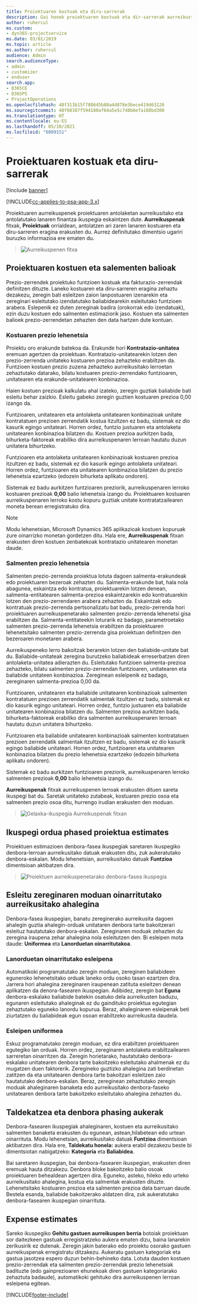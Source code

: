 ```yaml
---
title: Proiektuaren kostuak eta diru-sarrerak
description: Gai honek proiektuaren kostuak eta dir-sarrerak aurreikusteari buruzko informazioa eskaintzen du.
author: ruhercul
ms.custom:
- dyn365-projectservice
ms.date: 03/01/2019
ms.topic: article
ms.author: ruhercul
audience: Admin
search.audienceType:
- admin
- customizer
- enduser
search.app:
- D365CE
- D365PS
- ProjectOperations
ms.openlocfilehash: 48f313b15f788645b88a4d878e3bece419d63126
ms.sourcegitcommit: 40f68387f594180af64a5e5c748b6efa188bd300
ms.translationtype: HT
ms.contentlocale: eu-ES
ms.lasthandoff: 05/10/2021
ms.locfileid: "6009151"
---
```

# <a name="project-costs-and-revenue"></a>Proiektuaren kostuak eta diru-sarrerak

[!include [banner](../includes/psa-now-project-operations.md)]

[!INCLUDE[cc-applies-to-psa-app-3.x](../includes/cc-applies-to-psa-app-3x.md)]

Proiektuaren aurreikuspenek proiektuaren antolaketan aurreikusitako eta antolatutako lanaren finantza ikuspegia eskaintzen dute. **Aurreikuspenak** fitxak, **Proiektuak** orrialdean, antolatzen ari zaren lanaren kostuaren eta diru-sarreren eragina erakusten du. Aurrez definitutako dimentsio ugariri buruzko informazioa ere ematen du. 

> ![Aurreikuspenen fitxa](media/project-5.png)

## <a name="cost-and-sales-values-of-the-project"></a>Proiektuaren kostuen eta salementen balioak

Prezio-zerrendek proiektuko funtzioen kostuak eta fakturazio-zerrendak definitzen dituzte. Laneko kostuaren eta diru-sarreren eragina zehaztu dezakezu, zeregin bati esleitzen zaion lanpostuaren izenarekin eta zereginari esleitutako izendatutako baliabidearekin esleitutako funtzioen arabera. Eslepenik ez duten zereginak badira (orokorrak edo izendatuak), ezin duzu kostuen edo salmenten estimaziorik jaso. Kostuen eta salmenten balioek prezio-zerrendetan zehazten den data hartzen dute kontuan.

### <a name="default-cost-price"></a>Kostuaren prezio lehenetsia  

Proiektu oro erakunde batekoa da. Erakunde hori **Kontratazio-unitatea** eremuan agertzen da proiektuan. Kontratazio-unitatearekin lotzen den prezio-zerrenda unitateko kostuaren prezioa zehazteko erabiltzen da. Funtzioen kostuen prezio zuzena zehazteko aurreikusitako lerroetan zehaztutako datarako, bilatu kostuaren prezio-zerrendako funtzioaren, unitatearen eta erakunde-unitatearen konbinazioa. 

Haien kostuen prezioak kalkulatu ahal izateko, zeregin guztiak baliabide bati esleitu behar zaizkio. Esleitu gabeko zeregin guztien kostuaren prezioa 0,00 izango da.

Funtzioaren, unitatearen eta antolaketa unitatearen konbinazioak unitate kontratatuen prezioen zerrendatik kostua itzultzen ez badu, sistemak ez dio kasurik egingo unitateari. Horren ordez, funtzio justuaren eta antolaketa unitatearen konbinazioa bilatzen du. Kostuen prezioa aurkitzen bada, bihurketa-faktoreak erabiliko dira aurreikuspenaren lerroan hautatu duzun unitatera bihurtzeko.

Funtzioaren eta antolaketa unitatearen konbinazioak kostuaren prezioa itzultzen ez badu, sistemak ez dio kasurik egingo antolaketa unitateari. Horren ordez, funtzioaren eta unitatearen konbinazioa bilatzen du prezio lehenetsia ezartzeko (edozein bihurketa aplikatu ondoren).

Sistemak ez badu aurkitzen funtzioaren preziorik, aurreikuspenaren lerroko kostuaren prezioak **0,00** balio lehenetsia izango du. Proiektuaren kostuaren aurreikuspenaren lerroko kostu kopuru guztiak unitate kontratatzailearen moneta berean erregistratuko dira.

> [!NOTE]
> Modu lehenetsian, Microsoft Dynamics 365 aplikazioak kostuen kopuruak zure oinarrizko monetan gordetzen ditu. Hala ere, **Aurreikuspenak** fitxan erakusten diren kostuen zenbatekoak kontratazio unitatearen monetan daude.  

### <a name="default-sales-price"></a>Salmenten prezio lehenetsia 

Salmenten prezio-zerrenda proiektua lotuta dagoen salmenta-erakundeak edo proiektuaren bezeroak zehazten du. Salmenta-erakunde bat, hala nola abagunea, eskaintza edo kontratua, proiektuarekin lotzen denean, salmenta-entitatearen salmenta-prezioa eskaintzarekin edo kontratuarekin lotzen den prezio-zerrendaren arabera zehazten da. Eskaintzak edo kontratuak prezio-zerrenda pertsonalizatu bat badu, prezio-zerrenda hori proiektuaren aurreikuspenetarako salmenten prezio-zerrenda lehenetsi gisa erabiltzen da. Salmenta-entitateekin loturarik ez badago, parametroetako salmenten prezio-zerrenda lehenetsia erabiltzen da proiektuaren lehenetsitako salmenten prezio-zerrenda gisa proiektuan definitzen den bezeroaren monetaren arabera.

Aurreikuspeneko lerro bakoitzak berarekin lotzen den baliabide-unitate bat du. Baliabide-unitateak zeregina burutzeko baliabideak erreserbatzen diren antolaketa-unitatea adierazten du. Esleitutako funtzioen salmenta-prezioa zehazteko, bilatu salmenten prezio-zerrendan funtzioaren, unitatearen eta baliabide unitateen konbinazioa. Zereginean esleipenik ez badago, zereginaren salmenta-prezioa 0,00 da.

Funtzioaren, unitatearen eta baliabide unitatearen konbinazioak salmenten kontratatuen prezioen zerrendatik salmentak itzultzen ez badu, sistemak ez dio kasurik egingo unitateari. Horren ordez, funtzio justuaren eta baliabide unitatearen konbinazioa bilatzen du. Salmenten prezioa aurkitzen bada, bihurketa-faktoreak erabiliko dira salmenten aurreikuspenaren lerroan hautatu duzun unitatera bihurtzeko. 

Funtzioaren eta baliabide unitatearen konbinazioak salmenten kontratatuen prezioen zerrendatik salmentak itzultzen ez badu, sistemak ez dio kasurik egingo baliabide unitateari. Horren ordez, funtzioaren eta unitatearen konbinazioa bilatzen du prezio lehenetsia ezartzeko (edozein bihurketa aplikatu ondoren).

Sistemak ez badu aurkitzen funtzioaren preziorik, aurreikuspenaren lerroko salmenten prezioak **0,00** balio lehenetsia izango du.

**Aurreikuspenak** fitxak aurreikuspenen lerroak erakusten dituen sareta ikuspegi bat du. Saretak unitateko zutabeak, kostuaren prezio osoa eta salmenten prezio osoa ditu, hurrengo irudian erakusten den moduan. 

> ![Gelaxka-ikuspegia Aurreikuspenak fitxan](media/project-6.png)

## <a name="time-phased-view-of-project-estimates"></a>Ikuspegi ordua phased proiektua estimates

Proiektuen estimazioen denbora-fasea ikuspegiak saretaren ikuspegiko denbora-lerroan aurreikusitako datuak erakusten ditu, zuk aukeratutako denbora-eskalan. Modu lehenetsian, aurreikusitako datuak **Funtzioa** dimentsioan aktibatzen dira.

> ![Proiektuen aurreikuspenetarako denbora-fasea ikuspegia](media/project-7.png)

## <a name="allocating-estimated-effort-based-on-the-task-mode"></a>Esleitu zereginaren moduan oinarritutako aurreikusitako ahalegina

Denbora-fasea ikuspegian, banatu zereginerako aurreikusita dagoen ahalegin guztia ahalegin-orduak unitataren denbora tarte bakoitzerari esleituz hautatutako denbora-eskalan. Zereginaren moduak zehazten du zeregina iraupena zehar ahalegina nola esleitutzen den. Bi esleipen mota daude: **Uniformea** eta **Lanorduetan oinarritutakoa**.

### <a name="work-hours-based-allocation"></a>Lanorduetan oinarritutako esleipena
 
Automatikoki programatutako zeregin moduan, zereginen baliabideen eguneroko lehenetsitako orduak laneko ordu osoko tasan ezartzen dira. Jarrera hori ahalegina zereginaren iraupenean zatituta esleitzen denean aplikatzen da denora-fasearen ikuspegian. Adibidez, zeregin bat **Eguna** denbora-eskalako baliabide batekin osatuko dela aurreikusten baduzu, egunaren esleitutako ahaleginak ez du gaindituko proiektua egutegian zehaztutako eguneko lanordu kopurua. Beraz, ahaleginaren esleipenak beti ziurtatzen du baliabideak egun osoan erabiltzeko aurreikusita daudela.

### <a name="even-allocation"></a>Esleipen uniformea

Eskuz programatutako zeregin moduan, ez dira erabiltzen proiektuaren egutegiko lan orduak. Horren ordez, zereginaren antolaketa erabiltzailearen sarreretan oinarritzen da. Zeregin horietarako, hautatutako denbora-eskalako unitatearen denbora tarte bakoitzeko esleitutako ahalmenak ez du mugatzen duen faktorerik. Zeregineko guztizko ahalegina zati berdinetan zatitzen da eta unitatearen denbora tarte bakoitzari esleitzen zaio hautatutako denbora-eskalan. Beraz, zereginean zehaztutako zeregin moduak ahaleginaren banaketa edo aurreikusitako denbora-faseko unitatearen denbora tarte bakoitzeko esleitutako ahalegina zehazten du.

## <a name="grouping-and-time-phasing-options"></a>Taldekatzea eta denbora phasing aukerak

Denbora-fasearen ikuspegiak ahaleginaren, kostuen eta aurreikusitako salmenten banaketa erakusten du egunean, astean,hilabetean edo urtean oinarrituta. Modu lehenetsian, aurreikusitako datuak **Funtzioa** dimentsioan aktibatzen dira. Hala ere, **Taldekatu honela:** aukera erabil dezakezu beste bi dimentsiotan nabigatzeko: **Kategoria** eta **Baliabidea**.

Bai saretaren ikuspegian, bai denbora-fasearen ikuspegian, erakusten diren eremuak hauta ditzakezu. Denbora bloke bakoitzeko balio osoak proiektuaren behealdean agertzen dira. Eguneko, asteko, hileko edo urteko aurreikusitako ahalegina, kostua eta salmentak erakusten dituzte. Lehenetsitako kostuaren prezioa eta salmenten prezioa data barruan daude. Bestela esanda, baliabide bakoitzerako aldatzen dira, zuk aukeratutako denbora-fasearen ikuspegian oinarrituta.

## <a name="expense-estimates"></a>Expense estimates

Sareko ikuspegiko **Gehitu gastuen aurreikuspen berria** botoiak proiektuan sor daitezkeen gastuak erregistratzeko aukera ematen dizu, baina lanarekin zerikusirik ez dutenak. Zeregin jakin baterako edo proiektu osorako gastuen aurreikuspenak erregistratu ditzakezu. Aukeratu gastuen kategoriak eta gastua jasotzea espero duzun behin-behineko data. Lotuta dauden kostuen prezio-zerrendak eta salmenten prezio-zerrendak prezio lehenetsiak badituzte (edo gainprezioaren ehunekoak diren gastuen kategoriarako zehaztuta badaude), automatikoki gehituko dira aurreikuspenen lerroan esleipena egitean.


[!INCLUDE[footer-include](../includes/footer-banner.md)]